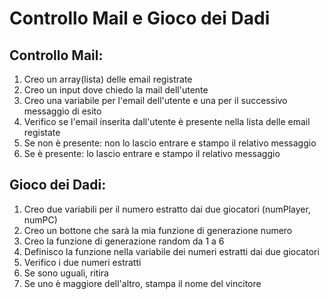 Controllo Mail e Gioco dei Dadi
===

## Controllo Mail:
1. Creo un array(lista) delle email registrate
1. Creo un input dove chiedo la mail dell'utente
1. Creo una variabile per l'email dell'utente e una per il successivo messaggio di esito
1. Verifico se l'email inserita dall'utente è presente nella lista delle email registate
1. Se non è presente: non lo lascio entrare e stampo il relativo messaggio
1. Se è presente: lo lascio entrare e stampo il relativo messaggio

## Gioco dei Dadi:
1. Creo due variabili per il numero estratto dai due giocatori (numPlayer, numPC)
1. Creo un bottone che sarà la mia funzione di generazione numero
1. Creo la funzione di generazione random da 1 a 6
1. Definisco la funzione nella variabile dei numeri estratti dai due giocatori
1. Verifico i due numeri estratti
1. Se sono uguali, ritira
1. Se uno è maggiore dell'altro, stampa il nome del vincitore